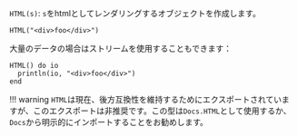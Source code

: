 `HTML(s)`: `s`をhtmlとしてレンダリングするオブジェクトを作成します。

```
HTML("<div>foo</div>")
```

大量のデータの場合はストリームを使用することもできます：

```
HTML() do io
  println(io, "<div>foo</div>")
end
```

!!! warning
    `HTML`は現在、後方互換性を維持するためにエクスポートされていますが、このエクスポートは非推奨です。この型は`Docs.HTML`として使用するか、`Docs`から明示的にインポートすることをお勧めします。

